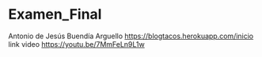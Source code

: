 # Examen_Final
Antonio de Jesús Buendía Arguello
https://blogtacos.herokuapp.com/inicio
link video https://youtu.be/7MmFeLn9L1w
